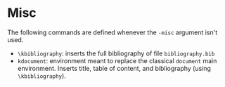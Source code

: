 Misc
====

The following commands are defined whenever the `-misc` argument isn't used.

* `\kbibliography`: inserts the full bibliography of file `bibliography.bib`
* `kdocument`: environment meant to replace the classical `document` main environment. Inserts title, table of content, and bibliography (using `\kbibliography`).